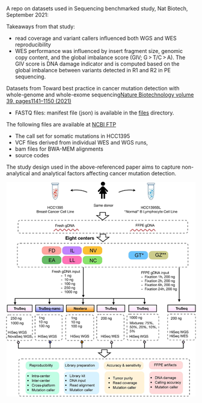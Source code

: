 # 
A repo on datasets used in Sequencing benchmarked study, Nat Biotech, September 2021:

Takeaways from that study:

- read coverage and variant callers influenced both WGS and WES reproducibility
- WES performance was influenced by insert fragment size, genomic copy content, and the global imbalance score (GIV; G > T/C > A). The GIV score is DNA damage indicator and is computed based on the global imbalance between variants detected in R1 and R2 in PE sequencing.

Datasets from Toward best practice in cancer mutation detection with whole-genome and whole-exome sequencing[Nature Biotechnology volume 39, pages1141–1150 (2021)](https://www.nature.com/articles/s41587-021-00994-5)
- FASTQ files: manifest file (json) is available in the [files](https://github.com/hamidghaedi/sequencing_benchmark_datasets/blob/main/files/sra_explorer_metadata.json) directory.

The following files are available at [NCBI FTP](https://ftp-trace.ncbi.nlm.nih.gov/ReferenceSamples/seqc/)
- The call set for somatic mutations in HCC1395    
-  VCF files derived from individual WES and WGS runs,
-  bam files for BWA-MEM alignments
-  source codes

The study design used in the above-referenced paper aims to capture non-analytical and analytical factors affecting cancer mutation detection.

![image](https://github.com/hamidghaedi/sequencing_benchmark_datasets/blob/main/files/ezgif-1-3bfb46f1cf.jpg)
